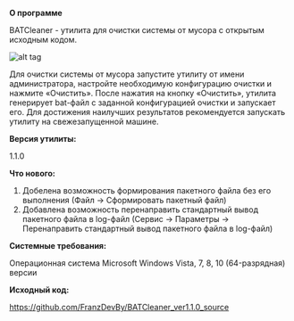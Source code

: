 **О программе**

BATCleaner  - утилита для очистки системы от мусора с открытым исходным кодом.

![alt tag](https://i.imgur.com/c8fCX4S.png)

Для очистки системы от мусора запустите утилиту от имени администратора, настройте необходимую конфигурацию очистки и нажмите «Очистить». После нажатия на кнопку «Очистить», утилита генерирует bat-файл с заданной конфигурацией очистки и запускает его. Для достижения наилучших результатов рекомендуется запускать утилиту на свежезапущенной машине.


**Версия утилиты:**

1.1.0

**Что нового:**

1. Добелена возможность формирования пакетного файла без его выполнения (Файл -> Сформировать пакетный файл)
2. Добавлена возможность перенаправить стандартный вывод пакетного файла в log-файл (Сервис -> Параметры -> Перенаправить стандартный вывод пакетного файла в log-файл)

**Системные требования:**

Операционная система Microsoft Windows Vista, 7, 8, 10 (64-разрядная) версии


**Исходный код:**

https://github.com/FranzDevBy/BATCleaner_ver1.1.0_source
